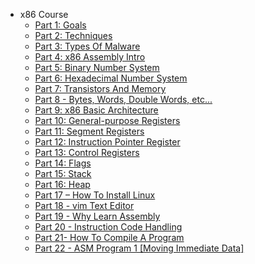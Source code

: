 - x86 Course
	- [Part 1: Goals](docs/X86-Course/part-1-goals.md "khelekes bashe shir mard")
	- [Part 2: Techniques](docs/X86-Course/part-2-techniques.md)
	- [Part 3: Types Of Malware](docs/X86-Course/part-3-types-of-malware.md)
	- [Part 4: x86 Assembly Intro](docs/X86-Course/part-4-x86-assembly-intro.md)
	- [Part 5: Binary Number System](docs/X86-Course/part-5-binary-number-system.md)
	- [Part 6: Hexadecimal Number System](docs/X86-Course/part-6-hexadecimal-number-system.md)
	- [Part 7: Transistors And Memory](docs/X86-Course/part-7-transistors-and-memory.md)
	- [Part 8 - Bytes, Words, Double Words, etc...](docs/X86-Course/part-8-bytes-words-double-words-etc.md)
	- [Part 9: x86 Basic Architecture](docs/X86-Course/part-9-x86-basic-architecture.md) 
	- [Part 10: General-purpose Registers](docs/X86-Course/part-10-general-purpose-registers.md)
	- [Part 11: Segment Registers](docs/X86-Course/part-11-segment-registers.md)
	- [Part 12: Instruction Pointer Register](docs/X86-Course/part-12-instruction-pointer-register.md)
	- [Part 13: Control Registers](docs/X86-Course/part-13-control-registers.md)
	- [Part 14: Flags](docs/X86-Course/part-14-flags.md)
	- [Part 15: Stack](docs/X86-Course/part-15-stack.md)
	- [Part 16: Heap](docs/X86-Course/part-16-heap.md)
	- [Part 17 – How To Install Linux](docs/X86-Course/part-17-how-to-install-linux.md)
	- [Part 18 - vim Text Editor](docs/X86-Course/part-18-vim-text-editor.md)
	- [Part 19 - Why Learn Assembly](docs/X86-Course/part-19-why-learn-assembly.md)
	- [Part 20 - Instruction Code Handling](docs/X86-Course/part-20-instruction-code-handling.md)
	- [Part 21- How To Compile A Program](docs/X86-Course/part-21-how-to-compile-a-program.md)
	- [Part 22 - ASM Program 1 [Moving Immediate Data]](docs/X86-Course/part-22-asm-program-1-moving-immediate-data.md)
	<!-- - [Part 23 - ASM Debugging 1 [Moving Immediate Data]](docs/X86-Course/part-23-asm-debugging-1-moving-immediate-data.md)
	- [Part 24 - ASM Hacking 1 [Moving Immediate Data]](docs/X86-Course/part-24-asm-hacking-1-moving-immediate-data.md)
	- [Part 25 - ASM Program 2 [Moving Data Between Registers]](docs/X86-Course/part-25-asm-program-2-moving-data-between-registers.md)
	- [Part 26 - ASM Debugging 2 [Moving Data Between Registers]](docs/X86-Course/part-26-asm-debugging-2-moving-data-between-registers.md)
	- [Part 27 - ASM Hacking 2 [Moving Data Between Registers]](docs/X86-Course/part-27-asm-hacking-2-moving-data-between-registers.md)
	- [Part 28 - ASM Program 3 [Moving Data Between Memory And Registers]](docs/X86-Course/part-28-asm-program-3-moving-data-between-memory-and-registers.md)
	- [Part 29 - ASM Debugging 3 [Moving Data Between Memory And Registers]](docs/X86-Course/part-29-asm-debugging-3-moving-data-between-memory-and-registers.md)
	- [Part 30 - ASM Hacking 3 [Moving Data Between Memory And Registers]](docs/X86-Course/part-30-asm-hacking-3-moving-data-between-memory-and-registers.md)
	- [Part 31 - ASM Program 4 [Moving Data Between Registers And Memory]](docs/X86-Course/part-31-asm-program-4-moving-data-between-registers-and-memory.md)
	- [Part 32 - ASM Debugging 4 [Moving Data Between Registers And Memory]](docs/X86-Course/part-32-asm-debugging-4-moving-data-between-registers-and-memory.md)
	- [Part 33 - ASM Hacking 4 [Moving Data Between Registers And Memory]](docs/X86-Course/part-33-asm-hacking-4-moving-data-between-registers-and-memory.md)
	- [Part 34 - ASM Program 5 [Indirect Addressing With Registers]](docs/X86-Course/part-34-asm-program-5-indirect-addressing-with-registers.md)
	- [Part 35 - ASM Debugging 5 [Indirect Addressing With Registers]](docs/X86-Course/part-35-asm-debugging-5-indirect-addressing-with-registers.md)
	- [Part 36 - ASM Hacking 5 [Indirect Addressing With Registers]](docs/X86-Course/part-36-asm-hacking-5-indirect-addressing-with-registers.md)
	- [Part 37 - ASM Program 6 [CMOV Instructions]](docs/X86-Course/part-37-asm-program-6-cmov-instructions.md)
	- [Part 38 - ASM Debugging 6 [CMOV Instructions]](docs/X86-Course/part-38-asm-debugging-6-cmov-instructions.md)
	- [Part 39 - ASM Hacking 6 [CMOV Instructions]](docs/X86-Course/part-39-asm-hacking-6-cmov-instructions.md)
	- [Part 40 - Conclusion](docs/X86-Course/part-40-conclusion.md)
- ARM-32 Course 1
	- [Part 1 – The Meaning Of Life](docs/part-1-the-meaning-of-life.md)
	- [Part 2 - Number Systems](docs/part-2-number-systems.md)
	- [Part 3 - Binary Addition](docs/part-3-binary-addition.md)
	- [Part 4 - Binary Subtraction](docs/part-4-binary-subtraction.md)
	- [Part 5 - Word Lengths](docs/part-5-word-lengths.md)
	- [Part 6 - Registers](docs/part-6-registers.md)
	- [Part 7 - Program Counter](docs/part-7-program-counter.md)
	- [Part 8 - CPSR](docs/part-8-cpsr.md)
	- [Part 9 - Link Register](docs/part-9-link-register.md)
	- [Part 10 - Stack Pointer](docs/part-10-stack-pointer.md)
	- [Part 11 - ARM Firmware Boot Procedures](docs/part-11-arm-firmware-boot-procedures.md)
	- [Part 12 - Von Neumann Architecture](docs/part-12-von-neumann-architecture.md)
	- [Part 13 - Instruction Pipeline](docs/part-13-instruction-pipeline.md)
	- [Part 14 - ADD](docs/part-14-add.md)
	- [Part 15 - Debugging ADD](docs/part-15-debugging-add.md)
	- [Part 16 - Hacking ADD](docs/part-16-hacking-add.md)
	- [Part 17 - ADDS](docs/part-17-adds.md)
	- [Part 18 – Debugging ADDS](docs/part-18-debugging-adds.md)
	- [Part 19 – Hacking ADDS](docs/part-19-hacking-adds.md)
	- [Part 20 – ADC](docs/part-20-adc.md)
	- [Part 21 – Debugging ADC](docs/part-21-debugging-adc.md)
	- [Part 22 – Hacking ADC](docs/part-22-hacking-adc.md)
	- [Part 23 – SUB](docs/part-23-sub.md)
	- [Part 24 – Debugging SUB](docs/part-24-debugging-sub.md)
	- [Part 25 – Hacking SUB](docs/part-25-hacking-sub.md)
- ARM-32 Course 2
	- [Part 1 – The Meaning Of Life Part 2](docs/part-1-the-meaning-of-life-part-2.md)
	- [Part 2 – Number Systems](docs/part-2-number-systems.md)
	- [Part 3 – Binary Addition](docs/part-3-binary-addition.md)
	- [Part 4 – Binary Subtraction](docs/part-4-binary-subtraction.md)
	- [Part 5 – Word Lengths](docs/part-5-word-lengths.md)
	- [Part 6 – Registers](docs/part-6-registers.md)
	- [Part 7 – Program Counter](docs/part-7-program-counter.md)
	- [Part 8 - CPSR](docs/part-8-cpsr.md)
	- [Part 9 - Link Register](docs/part-9-link-register.md)
	- [Part 10 - Stack Pointer](docs/part-10-stack-pointer.md)
	- [Part 11 - Firmware Boot Procedures](docs/part-11-firmware-boot-procedures.md)
	- [Part 12 - Von Neumann Architecture](docs/part-12-von-neumann-architecture.md)
	- [Part 13 - Instruction Pipeline](docs/part-13-instruction-pipeline.md)
	- [Part 14 - Hello World](docs/part-14-hello-world.md)
	- [Part 15 - Debugging Hello World](docs/part-15-debugging-hello-world.md)
	- [Part 16 - Hacking Hello World](docs/part-16-hacking-hello-world.md)
	- [Part 17 - Constants](docs/part-17-constants.md)
	- [Part 18 – Debugging Constants](docs/part-18-debugging-constants.md)
	- [Part 19 – Hacking Constants](docs/part-19-hacking-constants.md)
	- [Part 20 – Character Variables](docs/part-20-character-variables.md)
	- [Part 21 – Debugging Character Variables](docs/part-21-debugging-character-variables.md)
	- [Part 22 – Hacking Character Variables](docs/part-22-hacking-character-variables.md)
	- [Part 23 – Boolean Variables](docs/part-23-boolean-variables.md)
	- [Part 24 – Debugging Boolean Variables](docs/part-24-debugging-boolean-variables.md)
	- [Part 25 – Hacking Boolean Variables](docs/part-25-hacking-boolean-variables.md)
	- [Part 26 – Integer Variables](docs/part-26-integer-variables.md)
	- [Part 27 – Debugging Integer Variables](docs/part-27-debugging-integer-variables.md)
	- [Part 28 – Hacking Integer Variables](docs/part-28-hacking-integer-variables.md)
	- [Part 29 – Float Variables](docs/part-29-float-variables.md)
	- [Part 30 – Debugging Float Variables](docs/part-30-debugging-float-variables.md)
	- [Part 31 – Hacking Float Variables](docs/part-31-hacking-float-variables.md)
	- [Part 32 – Double Variables](docs/part-32-double-variables.md)
	- [Part 33 – Debugging Double Variables](docs/part-33-debugging-double-variables.md)
	- [Part 34 – Hacking Double Variables](docs/part-34-hacking-double-variables.md)
	- [Part 35 – SizeOf Operator](docs/part-35-sizeof-operator.md)
	- [Part 36 – Debugging SizeOf Operator](docs/part-36-debugging-sizeof-operator.md)
	- [Part 37 – Hacking SizeOf Operator](docs/part-37-hacking-sizeof-operator.md)
	- [Part 38 – Pre-Increment Operator](docs/part-38-pre-increment-operator.md)
	- [Part 39 – Debugging Pre-Increment Operator](docs/part-39-debugging-pre-increment-operator.md)
	- [Part 40 – Hacking Pre-Increment Operator](docs/part-40-hacking-pre-increment-operator.md)
	- [Part 41 – Post-Increment Operator](docs/part-41-post-increment-operator.md)
	- [Part 42 – Debugging Post-Increment Operator](docs/part-42-debugging-post-increment-operator.md)
	- [Part 43 – Hacking Post-Increment Operator](docs/part-43-hacking-post-increment-operator.md)
	- [Part 44 – Pre-Decrement Operator](docs/part-44-pre-decrement-operator.md)
	- [Part 45 – Debugging Pre-Decrement Operator](docs/part-45-debugging-pre-decrement-operator.md)
	- [Part 46 – Hacking Pre-Decrement Operator](docs/part-46-hacking-pre-decrement-operator.md)
	- [Part 47 – Post-Decrement Operator](docs/part-47-post-decrement-operator.md)
	- [Part 48 – Debugging Post-Decrement Operator](docs/part-48-debugging-post-decrement-operator.md)
	- [Part 49 – Hacking Post-Decrement Operator](docs/part-49-hacking-post-decrement-operator.md)
- x64 Course
	- [Part 1 – The Cyber Revolution](docs/part-1-the-cyber-revolution.md)
	- [Part 2 - Transistors](docs/part-2-transistors.md)
	- [Part 3 - Logic Gates](docs/part-3-logic-gates.md)
	- [Part 4 - Number Systems](docs/part-4-number-systems.md)
	- [Part 5 - Binary Addition](docs/part-5-binary-addition.md)
	- [Part 6 - Binary Subtraction](docs/part-6-binary-subtraction.md)
	- [Part 7 - Word Lengths](docs/part-7-word-lengths.md)
	- [Part 8 - General Architecture](docs/part-8-general-architecture.md)
	- [Part 9 - Calling Conventions](docs/part-9-calling-conventions.md)
	- [Part 10 - Boolean Instructions](docs/part-10-boolean-instructions.md)
	- [Part 11 - Pointers](docs/part-11-pointers.md)
	- [Part 12 - Load Effective Address](docs/part-12-load-effective-address.md)
	- [Part 13 - The Data Segment](docs/part-13-the-data-segment.md)
	- [Part 14 - SHL Instruction](docs/part-14-shl-instruction.md)
	- [Part 15 - SHR Instruction](docs/part-15-shr-instruction.md)
	- [Part 16 - ROL Instruction](docs/part-16-rol-instruction.md)
	- [Part 17 - ROR Instruction](docs/part-17-ror-instruction.md)
	- [Part 18 - Boot Sector Basics [Part 1]](docs/part-18-boot-sector-basics-part-1.md)
	- [Part 19 - Boot Sector Basics [Part 2]](docs/part-19-boot-sector-basics-part-2.md)
	- [Part 20 - Boot Sector Basics [Part 3]](docs/part-20-boot-sector-basics-part-3.md)
	- [Part 21 - Boot Sector Basics [Part 4]](docs/part-21-boot-sector-basics-part-4.md)
	- [Part 22 - Boot Sector Basics [Part 5]](docs/part-22-boot-sector-basics-part-5.md)
	- [Part 23 - Boot Sector Basics [Part 6]](docs/part-23-boot-sector-basics-part-6.md)
	- [Part 24 - Boot Sector Basics [Part 7]](docs/part-24-boot-sector-basics-part-7.md)
	- [Part 25 - Boot Sector Basics [Part 8]](docs/part-25-boot-sector-basics-part-8.md)
	- [Part 26 - Boot Sector Basics [Part 9]](docs/part-26-boot-sector-basics-part-9.md)
	- [Part 27 - x64 Assembly [Part 1]](docs/part-27-x64-assembly-part-1.md)
	- [Part 28 - x64 Assembly [Part 2]](docs/part-28-x64-assembly-part-2.md)
	- [Part 29 - x64 Assembly [Part 3]](docs/part-29-x64-assembly-part-3.md)
	- [Part 30 - x64 Assembly [Part 4]](docs/part-30-x64-assembly-part-4.md)
	- [Part 31 - x64 Assembly [Part 5]](docs/part-31-x64-assembly-part-5.md)
	- [Part 32 - x64 Assembly [Part 6]](docs/part-32-x64-assembly-part-6.md)
	- [Part 33 - x64 Assembly [Part 7]](docs/part-33-x64-assembly-part-7.md)
	- [Part 34 - x64 C++ 1 Code [Part 1]](docs/part-34-x64-c++-1-code-part-1.md)
	- [Part 35 - x64 C++ 2 Debug [Part 2]](docs/part-35-x64-c++-2-debug-part-2.md)
	- [Part 36 - x64 C++ 3 Hacking [Part 3]](docs/part-36-x64-c++-3-hacking-part-3.md)
	- [Part 37 - x64 C &amp; Genesis Of Life](docs/part-37-x64-c-amp;-genesis-of-life.md)
	- [Part 38 - x64 Networking Basics](docs/part-38-x64-networking-basics.md)
	- [Part 39 - Why C?](docs/part-39-why-c.md)
	- [Part 40 - Hacking Hello World!](docs/part-40-hacking-hello-world!.md)
	- [Part 41 - Hacking Variables!](docs/part-41-hacking-variables!.md)
	- [Part 42 - Hacking Branches!](docs/part-42-hacking-branches!.md)
	- [Part 43 - Hacking Pointers!](docs/part-43-hacking-pointers!.md)
- ARM-64 Course
	- [Part 1 - The Meaning Of Life](docs/part-1-the-meaning-of-life.md)
	- [Part 2 - Development Setup](docs/part-2-development-setup.md)
	- [Part 3 - "Hello World"](docs/part-3-hello-world.md)
	- [Part 4 - Debugging "Hello World"](docs/part-4-debugging-hello-world.md)
	- [Part 5 - Hacking "Hello World"](docs/part-5-hacking-hello-world.md)
	- [Part 6 - Basic I/O](docs/part-6-basic-io.md)
	- [Part 7 - Debugging Basic I/O](docs/part-7-debugging-basic-io.md)
	- [Part 8 - Hacking Basic I/O](docs/part-8-hacking-basic-io.md)
	- [Part 9 - Character Primitive Datatype](docs/part-9-character-primitive-datatype.md)
	- [Part 10 - Debugging Character Primitive Datatype](docs/part-10-debugging-character-primitive-datatype.md)
	- [Part 11 - Hacking Character Primitive Datatype](docs/part-11-hacking-character-primitive-datatype.md) -->
